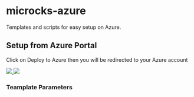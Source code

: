 # microcks-azure

Templates and scripts for easy setup on Azure.

## Setup from Azure Portal

Click on Deploy to Azure then you will be redirected to your Azure account

<a href="https://portal.azure.com/#create/Microsoft.Template/uri/https%3A%2F%2Fraw.githubusercontent.com%2Fmicrocks%2Fmicrocks-azure%2Fmaster%2Fazure-demo-template.json" target="_blank">
    <img src="http://azuredeploy.net/deploybutton.png"/>
</a>
<a href="http://armviz.io/#/?load=https%3A%2F%2Fraw.githubusercontent.com%2Fmicrocks%2Fmicrocks-azure%2Frhel%2Fazure-demo-template.json" target="_blank">
    <img src="http://armviz.io/visualizebutton.png"/>
</a>

### Teamplate Parameters
